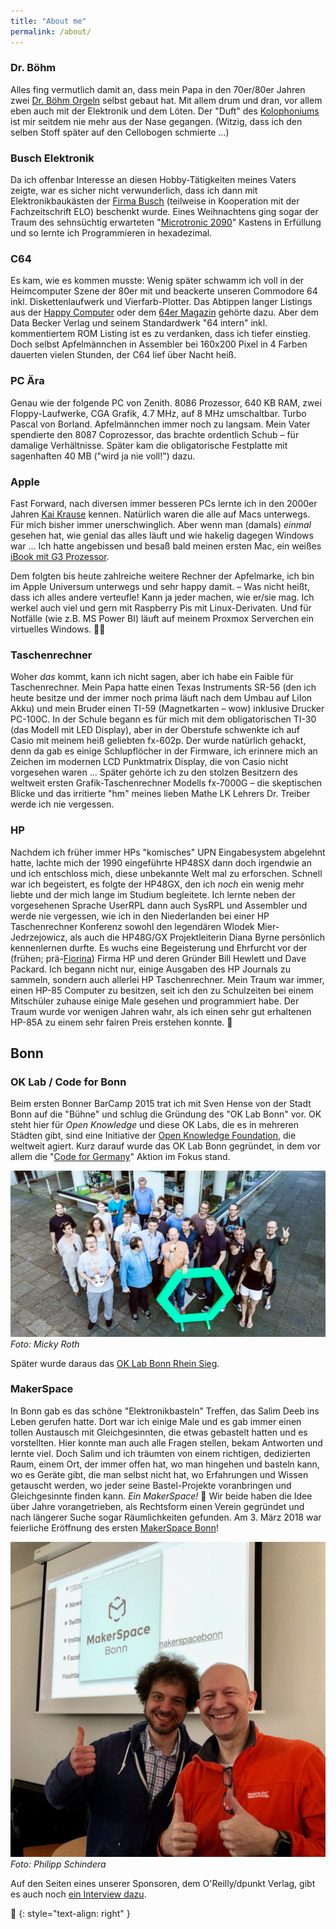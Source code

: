 ```yaml
---
title: "About me"
permalink: /about/
---
```


### Dr. Böhm
Alles fing vermutlich damit an, dass mein Papa in den 70er/80er Jahren zwei [Dr. Böhm Orgeln][drboehm] selbst gebaut hat. Mit allem drum und dran, vor allem eben auch mit der Elektronik und dem Löten. Der "Duft" des [Kolophoniums][kolophonium] ist mir seitdem nie mehr aus der Nase gegangen. (Witzig, dass ich den selben Stoff später auf den Cellobogen schmierte ...)

### Busch Elektronik
Da ich offenbar Interesse an diesen Hobby-Tätigkeiten meines Vaters zeigte, war es sicher nicht verwunderlich, dass ich dann mit Elektronikbaukästen der [Firma Busch][busch] (teilweise in Kooperation mit der Fachzeitschrift ELO) beschenkt wurde. Eines Weihnachtens ging sogar der Traum des sehnsüchtig erwarteten "[Microtronic 2090][micro2090]" Kastens in Erfüllung und so lernte ich Programmieren in hexadezimal.

### C64
Es kam, wie es kommen musste: Wenig später schwamm ich voll in der Heimcomputer Szene der 80er mit und beackerte unseren Commodore 64 inkl. Diskettenlaufwerk und Vierfarb-Plotter. Das Abtippen langer Listings aus der [Happy Computer][happy] oder dem [64er Magazin][64er] gehörte dazu. Aber dem Data Becker Verlag und seinem Standardwerk "64 intern" inkl. kommentiertem ROM Listing ist es zu verdanken, dass ich tiefer einstieg. Doch selbst Apfelmännchen in Assembler bei 160x200 Pixel in 4 Farben dauerten vielen Stunden, der C64 lief über Nacht heiß.

### PC Ära
Genau wie der folgende PC von Zenith. 8086 Prozessor, 640 KB RAM, zwei Floppy-Laufwerke, CGA Grafik, 4.7 MHz, auf 8 MHz umschaltbar. Turbo Pascal von Borland. Apfelmännchen immer noch zu langsam. Mein Vater spendierte den 8087 Coprozessor, das brachte ordentlich Schub – für damalige Verhältnisse. Später kam die obligatorische Festplatte mit sagenhaften 40 MB ("wird ja nie voll!") dazu.

### Apple
Fast Forward, nach diversen immer besseren PCs lernte ich in den 2000er Jahren [Kai Krause][kai] kennen. Natürlich waren die alle auf Macs unterwegs. Für mich bisher immer unerschwinglich. Aber wenn man (damals) _einmal_ gesehen hat, wie genial das alles läuft und wie hakelig dagegen Windows war ... Ich hatte angebissen und besaß bald meinen ersten Mac, ein weißes [iBook mit G3 Prozessor][ibook].

Dem folgten bis heute zahlreiche weitere Rechner der Apfelmarke, ich bin im Apple Universum unterwegs und sehr happy damit. – Was nicht heißt, dass ich alles andere verteufle! Kann ja jeder machen, wie er/sie mag. Ich werkel auch viel und gern mit Raspberry Pis mit Linux-Derivaten. Und für Notfälle (wie z.B. MS Power BI) läuft auf meinem Proxmox Serverchen ein virtuelles Windows. 🤷‍♂️

### Taschenrechner
Woher _das_ kommt, kann ich nicht sagen, aber ich habe ein Faible für Taschenrechner. Mein Papa hatte einen Texas Instruments SR-56 (den ich heute besitze und der immer noch prima läuft nach dem Umbau auf LiIon Akku) und mein Bruder einen TI-59 (Magnetkarten – wow) inklusive Drucker PC-100C.
In der Schule begann es für mich mit dem obligatorischen TI-30 (das Modell mit LED Display), aber in der Oberstufe schwenkte ich auf Casio mit meinem heiß geliebten fx-602p. Der wurde natürlich gehackt, denn da gab es einige Schlupflöcher in der Firmware, ich erinnere mich an Zeichen im modernen LCD Punktmatrix Display, die von Casio nicht vorgesehen waren ...
Später gehörte ich zu den stolzen Besitzern des weltweit ersten Grafik-Taschenrechner Modells fx-7000G – die skeptischen Blicke und das irritierte "hm" meines lieben Mathe LK Lehrers Dr. Treiber werde ich nie vergessen.

### HP
Nachdem ich früher immer HPs "komisches" UPN Eingabesystem abgelehnt hatte, lachte mich der 1990 eingeführte HP48SX dann doch irgendwie an und ich entschloss mich, diese unbekannte Welt mal zu erforschen. Schnell war ich begeistert, es folgte der HP48GX, den ich _noch_ ein wenig mehr liebte und der mich lange im Studium begleitete. Ich lernte neben der vorgesehenen Sprache UserRPL dann auch SysRPL und Assembler und werde nie vergessen, wie ich in den Niederlanden bei einer HP Taschenrechner Konferenz sowohl den legendären Wlodek Mier-Jedrzejowicz, als auch die HP48G/GX Projektleiterin Diana Byrne persönlich kennenlernen durfte.
Es wuchs eine Begeisterung und Ehrfurcht vor der (frühen; prä-[Fiorina][carly]) Firma HP und deren Gründer Bill Hewlett und Dave Packard. Ich begann nicht nur, einige Ausgaben des HP Journals zu sammeln, sondern auch allerlei HP Taschenrechner. Mein Traum war immer, einen HP-85 Computer zu besitzen, seit ich den zu Schulzeiten bei einem Mitschüler zuhause einige Male gesehen und programmiert habe. Der Traum wurde vor wenigen Jahren wahr, als ich einen sehr gut erhaltenen HP-85A zu einem sehr fairen Preis erstehen konnte. 🤩

## Bonn
### OK Lab / Code for Bonn
Beim ersten Bonner BarCamp 2015 trat ich mit Sven Hense von der Stadt Bonn auf die "Bühne" und schlug die Gründung des "OK Lab Bonn" vor. OK steht hier für _Open Knowledge_ und diese OK Labs, die es in mehreren Städten gibt, sind eine Initiative der [Open Knowledge Foundation][okf], die weltweit agiert. Kurz darauf wurde das OK Lab Bonn gegründet, in dem vor allem die "[Code for Germany][cfg]" Aktion im Fokus stand.

![OK Lab Bonn](../assets/images/oklabbonn.jpg)
_Foto: Micky Roth_

Später wurde daraus das [OK Lab Bonn Rhein Sieg][oklab-brs].

### MakerSpace
In Bonn gab es das schöne "Elektronikbasteln" Treffen, das Salim Deeb ins Leben gerufen hatte. Dort war ich einige Male und es gab immer einen tollen Austausch mit Gleichgesinnten, die etwas gebastelt hatten und es vorstellten. Hier konnte man auch alle Fragen stellen, bekam Antworten und lernte viel.
Doch Salim und ich träumten von einem richtigen, dedizierten Raum, einem Ort, der immer offen hat, wo man hingehen und basteln kann, wo es Geräte gibt, die man selbst nicht hat, wo Erfahrungen und Wissen getauscht werden, wo jeder seine Bastel-Projekte voranbringen und Gleichgesinnte finden kann. _Ein MakerSpace!_ 🤩
Wir beide haben die Idee über Jahre vorangetrieben, als Rechtsform einen Verein gegründet und nach längerer Suche sogar Räumlichkeiten gefunden. Am 3. März 2018 war feierliche Eröffnung des ersten [MakerSpace Bonn][msb]!

![MakerSpace Eröffnung](../assets/images/makerspace1.jpeg)
_Foto: Philipp Schindera_

Auf den Seiten eines unserer Sponsoren, dem O'Reilly/dpunkt Verlag, gibt es auch noch [ein Interview dazu][interview].

🔲
{: style="text-align: right" }


[drboehm]: https://de.wikipedia.org/wiki/Dr.-Böhm-Orgel
[kolophonium]: https://de.wikipedia.org/wiki/Kolophonium
[busch]: https://de.wikipedia.org/wiki/Busch_(Modellbahnzubehör)
[micro2090]: https://www.busch-modell.de/information/Microtronic-Computer.aspx
[happy]: https://de.wikipedia.org/wiki/Happy_Computer
[64er]: https://de.wikipedia.org/wiki/64’er
[kai]: https://de.wikipedia.org/wiki/Kai_Krause
[ibook]: https://de.wikipedia.org/wiki/IBook#iBook_Dual_USB
[carly]: https://de.wikipedia.org/wiki/Carly_Fiorina
[okf]: https://okfn.org/en/
[cfg]: https://codefor.de
[oklab-brs]: https://codeforbonnrheinsieg.de/
[msb]: https://makerspacebonn.de
[interview]: https://dpunkt.de/einfach-mal-machen-makerspace-bonn/